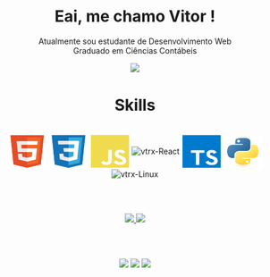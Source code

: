 <h1 align="center">Eai, me chamo Vitor !</h1>

<div align="center">
    Atualmente sou estudante de Desenvolvimento Web<br>
    Graduado em Ciências Contábeis
</div>


<p align= "center">
  <img src="/src/avatar.gif">
</p>

 <h1 align="center">Skills</h1>
<div style="display: inline_block" align="center"><br>
  <img align="center" alt="vtrx-HTML" height="60" width="70" src="https://raw.githubusercontent.com/devicons/devicon/master/icons/html5/html5-original.svg">
  <img align="center" alt="vtrx-CSS" height="60" width="70" src="https://raw.githubusercontent.com/devicons/devicon/master/icons/css3/css3-original.svg">
  <img align="center" alt="vtrx-Js" height="60" width="70" src="https://raw.githubusercontent.com/devicons/devicon/master/icons/javascript/javascript-plain.svg">
  <img align="center" alt="vtrx-React" height="60" width="70" src="https://cdn.jsdelivr.net/gh/devicons/devicon/icons/react/react-original-wordmark.svg">
  <img align="center" alt="vtrx-Ts" height="60" width="70" src="https://raw.githubusercontent.com/devicons/devicon/master/icons/typescript/typescript-plain.svg">
  <img align="center" alt="vtrx-Python" height="60" width="70" src="https://raw.githubusercontent.com/devicons/devicon/master/icons/python/python-original.svg">
  <img align="center" alt="vtrx-Linux" height="60" width="70" src="https://cdn.jsdelivr.net/gh/devicons/devicon/icons/linux/linux-original.svg">
</div>

<br><br>

<div align="center">
  <a href="https://github.com/vtrx1992">
  <img height="180em" src="https://github-readme-stats.vercel.app/api?username=vtrx1992&show_icons=true&theme=nightowl&include_all_commits=true&count_private=true"/>
  <img height="180em" src="https://github-readme-stats.vercel.app/api/top-langs/?username=vtrx1992&layout=compact&langs_count=7&theme=nightowl"/>
</div>

<br><br>

<div align="center"> 
  <a href="https://instagram.com/vitor.nft"><img src="https://img.shields.io/badge/-Instagram-%23E4405F?style=for-the-badge&logo=instagram&logoColor=white" target="_blank"></a>
  <a href = "mailto:vtrxcontabil@hotmail.com"><img src="https://img.shields.io/badge/Microsoft_Outlook-0078D4?style=for-the-badge&logo=microsoft-outlook&logoColor=white" target="_blank"></a>
  <a href="https://www.linkedin.com/in/jos%C3%A9-vitor-araujo/" target="_blank"><img src="https://img.shields.io/badge/-LinkedIn-%230077B5?style=for-the-badge&logo=linkedin&logoColor=white" target="_blank"></a> 
</div>
